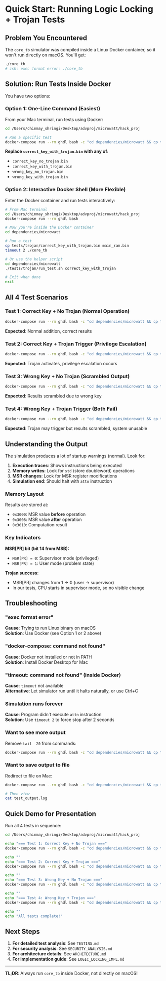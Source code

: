 # Quick Start: Running Logic Locking + Trojan Tests

## Problem You Encountered

The `core_tb` simulator was compiled inside a Linux Docker container, so it won't run directly on macOS. You'll get:

```bash
./core_tb
# zsh: exec format error: ./core_tb
```

## Solution: Run Tests Inside Docker

You have two options:

### Option 1: One-Line Command (Easiest)

From your Mac terminal, run tests using Docker:

```bash
cd /Users/chinmay_shringi/Desktop/advproj/microwatt/hack_proj

# Run a specific test
docker-compose run --rm ghdl bash -c "cd dependencies/microwatt && cp tests/trojan/correct_key_with_trojan.bin main_ram.bin && timeout 2 ./core_tb"
```

**Replace `correct_key_with_trojan.bin` with any of:**
- `correct_key_no_trojan.bin`
- `correct_key_with_trojan.bin`
- `wrong_key_no_trojan.bin`
- `wrong_key_with_trojan.bin`

### Option 2: Interactive Docker Shell (More Flexible)

Enter the Docker container and run tests interactively:

```bash
# From Mac terminal
cd /Users/chinmay_shringi/Desktop/advproj/microwatt/hack_proj
docker-compose run --rm ghdl bash

# Now you're inside the Docker container
cd dependencies/microwatt

# Run a test
cp tests/trojan/correct_key_with_trojan.bin main_ram.bin
timeout 2 ./core_tb

# Or use the helper script
cd dependencies/microwatt
./tests/trojan/run_test.sh correct_key_with_trojan

# Exit when done
exit
```

## All 4 Test Scenarios

### Test 1: Correct Key + No Trojan (Normal Operation)

```bash
docker-compose run --rm ghdl bash -c "cd dependencies/microwatt && cp tests/trojan/correct_key_no_trojan.bin main_ram.bin && timeout 2 ./core_tb 2>&1 | tail -20"
```

**Expected**: Normal addition, correct results

### Test 2: Correct Key + Trojan Trigger (Privilege Escalation)

```bash
docker-compose run --rm ghdl bash -c "cd dependencies/microwatt && cp tests/trojan/correct_key_with_trojan.bin main_ram.bin && timeout 2 ./core_tb 2>&1 | tail -20"
```

**Expected**: Trojan activates, privilege escalation occurs

### Test 3: Wrong Key + No Trojan (Scrambled Output)

```bash
docker-compose run --rm ghdl bash -c "cd dependencies/microwatt && cp tests/trojan/wrong_key_no_trojan.bin main_ram.bin && timeout 2 ./core_tb 2>&1 | tail -20"
```

**Expected**: Results scrambled due to wrong key

### Test 4: Wrong Key + Trojan Trigger (Both Fail)

```bash
docker-compose run --rm ghdl bash -c "cd dependencies/microwatt && cp tests/trojan/wrong_key_with_trojan.bin main_ram.bin && timeout 2 ./core_tb 2>&1 | tail -20"
```

**Expected**: Trojan may trigger but results scrambled, system unusable

## Understanding the Output

The simulation produces a lot of startup warnings (normal). Look for:

1. **Execution traces**: Shows instructions being executed
2. **Memory writes**: Look for `std` (store doubleword) operations
3. **MSR changes**: Look for MSR register modifications
4. **Simulation end**: Should halt with `attn` instruction

### Memory Layout

Results are stored at:
- `0x3000`: MSR value **before** operation
- `0x3008`: MSR value **after** operation
- `0x3010`: Computation result

### Key Indicators

**MSR[PR] bit (bit 14 from MSB):**
- `MSR[PR] = 0`: Supervisor mode (privileged)
- `MSR[PR] = 1`: User mode (problem state)

**Trojan success:**
- MSR[PR] changes from 1 → 0 (user → supervisor)
- In our tests, CPU starts in supervisor mode, so no visible change

## Troubleshooting

### "exec format error"

**Cause**: Trying to run Linux binary on macOS  
**Solution**: Use Docker (see Option 1 or 2 above)

### "docker-compose: command not found"

**Cause**: Docker not installed or not in PATH  
**Solution**: Install Docker Desktop for Mac

### "timeout: command not found" (inside Docker)

**Cause**: `timeout` not available  
**Alternative**: Let simulator run until it halts naturally, or use Ctrl+C

### Simulation runs forever

**Cause**: Program didn't execute `attn` instruction  
**Solution**: Use `timeout 2` to force stop after 2 seconds

### Want to see more output

Remove `tail -20` from commands:

```bash
docker-compose run --rm ghdl bash -c "cd dependencies/microwatt && cp tests/trojan/correct_key_with_trojan.bin main_ram.bin && timeout 2 ./core_tb 2>&1"
```

### Want to save output to file

Redirect to file on Mac:

```bash
docker-compose run --rm ghdl bash -c "cd dependencies/microwatt && cp tests/trojan/correct_key_with_trojan.bin main_ram.bin && timeout 2 ./core_tb 2>&1" > test_output.log

# Then view
cat test_output.log
```

## Quick Demo for Presentation

Run all 4 tests in sequence:

```bash
cd /Users/chinmay_shringi/Desktop/advproj/microwatt/hack_proj

echo "=== Test 1: Correct Key + No Trojan ==="
docker-compose run --rm ghdl bash -c "cd dependencies/microwatt && cp tests/trojan/correct_key_no_trojan.bin main_ram.bin && timeout 2 ./core_tb 2>&1 | tail -10"

echo ""
echo "=== Test 2: Correct Key + Trojan ==="
docker-compose run --rm ghdl bash -c "cd dependencies/microwatt && cp tests/trojan/correct_key_with_trojan.bin main_ram.bin && timeout 2 ./core_tb 2>&1 | tail -10"

echo ""
echo "=== Test 3: Wrong Key + No Trojan ==="
docker-compose run --rm ghdl bash -c "cd dependencies/microwatt && cp tests/trojan/wrong_key_no_trojan.bin main_ram.bin && timeout 2 ./core_tb 2>&1 | tail -10"

echo ""
echo "=== Test 4: Wrong Key + Trojan ==="
docker-compose run --rm ghdl bash -c "cd dependencies/microwatt && cp tests/trojan/wrong_key_with_trojan.bin main_ram.bin && timeout 2 ./core_tb 2>&1 | tail -10"

echo ""
echo "All tests complete!"
```

## Next Steps

1. **For detailed test analysis**: See `TESTING.md`
2. **For security analysis**: See `SECURITY_ANALYSIS.md`
3. **For architecture details**: See `ARCHITECTURE.md`
4. **For implementation guide**: See `LOGIC_LOCKING_IMPL.md`

---

**TL;DR**: Always run `core_tb` inside Docker, not directly on macOS!

